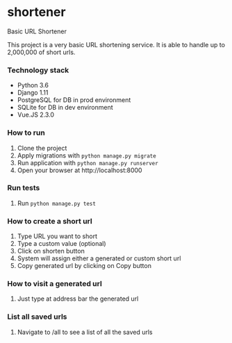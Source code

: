 # shortener
Basic URL Shortener

This project is a very basic URL shortening service. It is able to handle up to 2,000,000 of short urls.

### Technology stack
- Python 3.6
- Django 1.11
- PostgreSQL for DB in prod environment
- SQLite for DB in dev environment
- Vue.JS 2.3.0

### How to run
1. Clone the project
2. Apply migrations with `python manage.py migrate`
3. Run application with `python manage.py runserver`
4. Open your browser at http://localhost:8000

### Run tests
1. Run `python manage.py test`

### How to create a short url
1. Type URL you want to short
2. Type a custom value (optional)
3. Click on shorten button
4. System will assign either a generated or custom short url
5. Copy generated url by clicking on Copy button

### How to visit a generated url
1. Just type at address bar the generated url

### List all saved urls
1. Navigate to /all to see a list of all the saved urls

